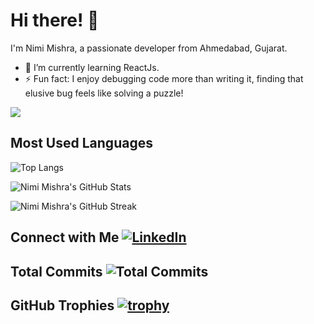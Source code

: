 # Hi there! 👋

I'm Nimi Mishra, a passionate developer from Ahmedabad, Gujarat.

- 🌱 I’m currently learning ReactJs.
- ⚡ Fun fact: I enjoy debugging code more than writing it, finding that elusive bug feels like solving a puzzle!

![](https://komarev.com/ghpvc/?username=nimimishra&label=PROFILE+VIEWS)

## Most Used Languages
![Top Langs](https://github-readme-stats.vercel.app/api/top-langs/?username=nimimishra&layout=compact)

![Nimi Mishra's GitHub Stats](https://github-readme-stats.vercel.app/api?username=nimimishra&show_icons=true&count_private=true)

![Nimi Mishra's GitHub Streak](https://github-readme-streak-stats.herokuapp.com/?user=nimimishra)

## Connect with Me [![LinkedIn](https://img.shields.io/badge/-LinkedIn-blue?style=flat&logo=linkedin&logoColor=white)](https://www.linkedin.com/in/mishra-chotankumari-313b1222a/)

## Total Commits ![Total Commits](https://profile-counter.glitch.me/nimimishra/count.svg)


## GitHub Trophies [![trophy](https://github-profile-trophy.vercel.app/?username=nimimishra)](https://github.com/ryo-ma/github-profile-trophy)

